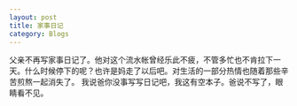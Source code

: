 ```yaml
---
layout: post 
title: 家事日记
category: Blogs
---
```


父亲不再写家事日记了。他对这个流水帐曾经乐此不疲，不管多忙也不肯拉下一天。什么时候停下的呢？也许是妈走了以后吧。对生活的一部分热情也随着那些辛苦煎熬一起消失了。
我说爸你没事写写日记吧，我这有空本子。爸说不写了，眼睛看不见。
